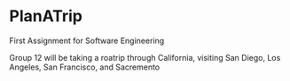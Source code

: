 # PlanATrip
First Assignment for Software Engineering

Group 12 will be taking a roatrip through California, visiting San Diego, Los Angeles, San Francisco, and Sacremento

